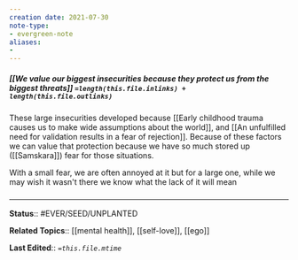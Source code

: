 ```yaml
---
creation date: 2021-07-30
note-type: 
- evergreen-note
aliases:
- 
---
```


##### [[We value our biggest insecurities because they protect us from the biggest threats]] `=length(this.file.inlinks) + length(this.file.outlinks)`

These large insecurities developed because [[Early childhood trauma causes us to make wide assumptions about the world]], and [[An unfulfilled need for validation results in a fear of rejection]]. Because of these factors we can value that protection because we have so much stored up ([[Samskara]]) fear for those situations. 

With a small fear, we are often annoyed at it but for a large one, while we may wish it wasn't there we know what the lack of it will mean

### <hr class="footnote"/>

**Status**:: #EVER/SEED/UNPLANTED 

**Related Topics**:: [[mental health]], [[self-love]], [[ego]]
	
**Last Edited**:: *`=this.file.mtime`*
